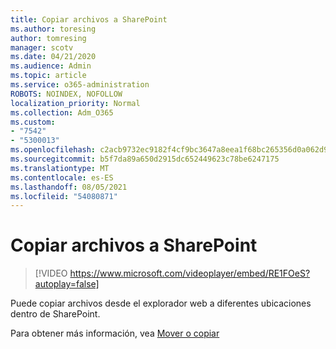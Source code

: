 ```yaml
---
title: Copiar archivos a SharePoint
ms.author: toresing
author: tomresing
manager: scotv
ms.date: 04/21/2020
ms.audience: Admin
ms.topic: article
ms.service: o365-administration
ROBOTS: NOINDEX, NOFOLLOW
localization_priority: Normal
ms.collection: Adm_O365
ms.custom:
- "7542"
- "5300013"
ms.openlocfilehash: c2acb9732ec9182f4cf9bc3647a8eea1f68bc265356d0a062d9c9e86aedf66a1
ms.sourcegitcommit: b5f7da89a650d2915dc652449623c78be6247175
ms.translationtype: MT
ms.contentlocale: es-ES
ms.lasthandoff: 08/05/2021
ms.locfileid: "54080871"
---
```

# <a name="copy-files-to-sharepoint"></a>Copiar archivos a SharePoint

> [!VIDEO https://www.microsoft.com/videoplayer/embed/RE1FOeS?autoplay=false]

Puede copiar archivos desde el explorador web a diferentes ubicaciones dentro de SharePoint.

Para obtener más información, vea [Mover o copiar](https://support.microsoft.com/office/00e2f483-4df3-46be-a861-1f5f0c1a87bc)
